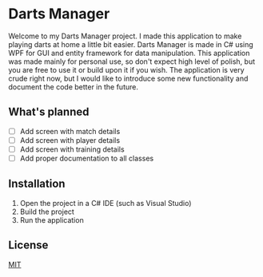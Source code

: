 # Darts Manager

Welcome to my Darts Manager project. I made this application to make playing darts at home a little bit easier. Darts Manager is made in C# using WPF for GUI and entity framework for data manipulation. This application was made mainly for personal use, so don't expect high level of polish, but you are free to use it or build upon it if you wish. The application is very crude right now, but I would like to introduce some new functionality and document the code better in the future.

## What's planned

- [ ] Add screen with match details
- [ ] Add screen with player details
- [ ] Add screen with training details
- [ ] Add proper documentation to all classes

## Installation

1. Open the project in a C# IDE (such as Visual Studio)
2. Build the project
3. Run the application

## License

[MIT](https://choosealicense.com/licenses/mit/)
